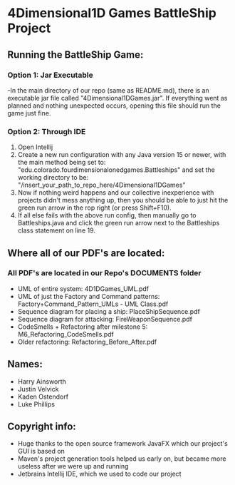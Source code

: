 # 4Dimensional1D Games BattleShip Project

## Running the BattleShip Game:
### Option 1: Jar Executable
-In the main directory of our repo (same as README.md), there is an executable jar file called "4Dimensional1DGames.jar". If everything went as planned and nothing unexpected occurs, opening this file should run the game just fine.
### Option 2: Through IDE
<ol>
  <li> Open Intellij</li>
  <li> Create a new run configuration with any Java version 15 or newer, with the main method being set to: "edu.colorado.fourdimensionalonedgames.Battleships" and set the working directory to be: "/insert_your_path_to_repo_here/4Dimensional1DGames"</li>
  <li> Now if nothing weird happens and our collective inexperience with projects didn't mess anything up, then you should be able to just hit the green run arrow in the rop right (or press Shift+F10). </li>
   <li> If all else fails with the above run config, then manually go to Battleships.java and click the green run arrow next to the Battleships class statement on line 19. </li>
 </ol>
 
 
## Where all of our PDF's are located: 
 ### All PDF's are located in our Repo's DOCUMENTS folder
 - UML of entire system: 4D1DGames_UML.pdf
 - UML of just the Factory and Command patterns: Factory+Command_Pattern_UMLs - UML Class.pdf
 - Sequence diagram for placing a ship: PlaceShipSequence.pdf
 - Sequence diagram for attacking: FireWeaponSequence.pdf
 - CodeSmells + Refactoring after milestone 5: M6_Refactoring_CodeSmells.pdf
 - Older refactoring: Refactoring_Before_After.pdf
 
 
 ## Names: 
 - Harry Ainsworth
 - Justin Velvick
 - Kaden Ostendorf
 - Luke Phillips  


 ## Copyright info:
  - Huge thanks to the open source framework JavaFX which our project's GUI is based on
  - Maven's project generation tools helped us early on, but became more useless after we were up and running
  - Jetbrains Intellij IDE, which we used to code our project

